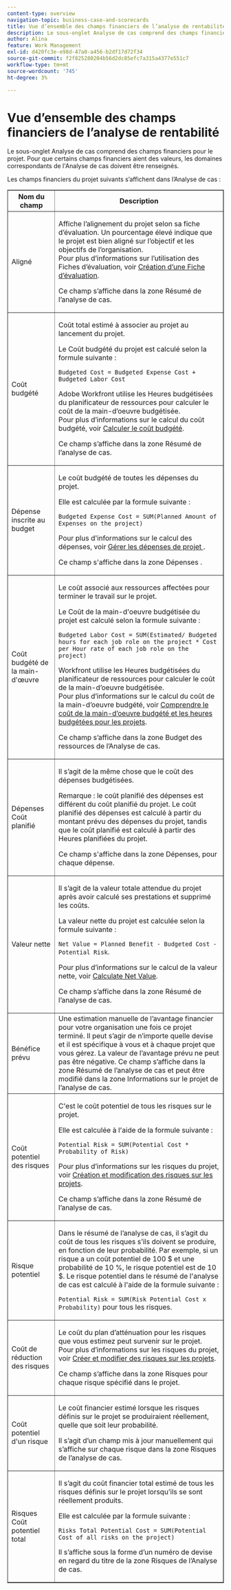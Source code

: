 ```yaml
---
content-type: overview
navigation-topic: business-case-and-scorecards
title: Vue d’ensemble des champs financiers de l’analyse de rentabilité
description: Le sous-onglet Analyse de cas comprend des champs financiers pour le projet. Pour que certains champs financiers aient des valeurs, les domaines correspondants de l'Analyse de cas doivent être renseignés.
author: Alina
feature: Work Management
exl-id: d420fc3e-e98d-47a0-a456-b2df17d72f34
source-git-commit: f2f825280204b56d2dc85efc7a315a4377e551c7
workflow-type: tm+mt
source-wordcount: '745'
ht-degree: 3%

---
```


# Vue d’ensemble des champs financiers de l’analyse de rentabilité

Le sous-onglet Analyse de cas comprend des champs financiers pour le projet. Pour que certains champs financiers aient des valeurs, les domaines correspondants de l&#39;Analyse de cas doivent être renseignés.  

Les champs financiers du projet suivants s’affichent dans l’Analyse de cas :

<table border="1" cellspacing="15" cellpadding="1"> 
 <col> 
 <col> 
 <thead> 
  <tr> 
   <th scope="col">Nom du champ</th> 
   <th scope="col">Description</th> 
  </tr> 
 </thead> 
 <tbody> 
  <tr> 
   <td>Aligné </td> 
   <td> <p>Affiche l’alignement du projet selon sa fiche d’évaluation. Un pourcentage élevé indique que le projet est bien aligné sur l’objectif et les objectifs de l’organisation. <br>Pour plus d’informations sur l’utilisation des Fiches d’évaluation, voir <a href="../../../administration-and-setup/set-up-workfront/configure-system-defaults/create-scorecard.md" class="MCXref xref">Création d’une Fiche d’évaluation</a>.</p> <p>Ce champ s’affiche dans la zone Résumé de l’analyse de cas. </p> </td> 
  </tr> 
  <tr> 
   <td>Coût budgété</td> 
   <td> <p>Coût total estimé à associer au projet au lancement du projet.</p> <p>Le Coût budgété du projet est calculé selon la formule suivante :<br></p> <p><code>Budgeted Cost =&nbsp;Budgeted Expense Cost + Budgeted Labor Cost </code> <br> </p> <p>Adobe Workfront utilise les Heures budgétisées du planificateur de ressources pour calculer le coût de la main-d’oeuvre budgétisée.<br>Pour plus d’informations sur le calcul du coût budgété, voir <a href="../../../manage-work/projects/project-finances/budgeted-cost.md" class="MCXref xref">Calculer le coût budgété</a>. </p> <p>Ce champ s’affiche dans la zone Résumé de l’analyse de cas.</p> </td> 
  </tr> 
  <tr> 
   <td>Dépense inscrite au budget</td> 
   <td> <p>Le coût budgété de toutes les dépenses du projet. </p> <p>Elle est calculée par la formule suivante :</p> <p><code>Budgeted Expense Cost = SUM(Planned Amount of Expenses on the project) </code></p> <p>Pour plus d'informations sur le calcul des dépenses, voir <a href="../../../manage-work/projects/project-finances/manage-project-expenses.md" class="MCXref xref">Gérer les dépenses de projet </a>.</p> <p>Ce champ s'affiche dans la zone Dépenses .</p> </td> 
  </tr> 
  <tr> 
   <td>Coût budgété de la main-d'œuvre</td> 
   <td> <p>Le coût associé aux ressources affectées pour terminer le travail sur le projet.</p> <p>Le Coût de la main-d'oeuvre budgétisée du projet est calculé selon la formule suivante :<br></p> <p><code>Budgeted Labor Cost = SUM(Estimated/ Budgeted hours for each job role on the project * Cost per Hour rate of each job role on the project) </code><br></p> <p>Workfront utilise les Heures budgétisées du planificateur de ressources pour calculer le coût de la main-d’oeuvre budgétisée.<br>Pour plus d’informations sur le calcul du coût de la main-d’oeuvre budgété, voir <a href="../../../manage-work/projects/project-finances/budgeted-labor-cost.md" class="MCXref xref">Comprendre le coût de la main-d’oeuvre budgété et les heures budgétées pour les projets</a>.</p> <p>Ce champ s’affiche dans la zone Budget des ressources de l’Analyse de cas. </p> </td> 
  </tr> 
  <tr> 
   <td>Dépenses Coût planifié</td> 
   <td> <p>Il s’agit de la même chose que le coût des dépenses budgétisées. </p> <p>Remarque : le coût planifié des dépenses est différent du coût planifié du projet. Le coût planifié des dépenses est calculé à partir du montant prévu des dépenses du projet, tandis que le coût planifié est calculé à partir des Heures planifiées du projet. </p> <p>Ce champ s'affiche dans la zone Dépenses, pour chaque dépense.</p> </td> 
  </tr> 
  <tr> 
   <td>Valeur nette</td> 
   <td> <p>Il s’agit de la valeur totale attendue du projet après avoir calculé ses prestations et supprimé les coûts.</p> <p>La valeur nette du projet est calculée selon la formule suivante :<br></p> <p><code>Net Value = Planned Benefit - Budgeted Cost - Potential Risk</code>. <br></p> <p>Pour plus d’informations sur le calcul de la valeur nette, voir <a href="../../../manage-work/projects/project-finances/calculate-net-value.md" class="MCXref xref">Calculate Net Value</a>.<br></p> <p>Ce champ s’affiche dans la zone Résumé de l’analyse de cas.</p> </td> 
  </tr> 
  <tr> 
   <td>Bénéfice prévu</td> 
   <td>Une estimation manuelle de l’avantage financier pour votre organisation une fois ce projet terminé. Il peut s’agir de n’importe quelle devise et il est spécifique à vous et à chaque projet que vous gérez. La valeur de l’avantage prévu ne peut pas être négative. Ce champ s’affiche dans la zone Résumé de l’analyse de cas et peut être modifié dans la zone Informations sur le projet de l’analyse de cas. </td> 
  </tr> 
  <tr> 
   <td>Coût potentiel des risques</td> 
   <td> <p>C'est le coût potentiel de tous les risques sur le projet. </p> <p>Elle est calculée à l'aide de la formule suivante :</p> <p><code>Potential Risk = SUM(Potential Cost * Probability of Risk) </code></p> <p>Pour plus d’informations sur les risques du projet, voir <a href="../../../manage-work/projects/define-a-business-case/create-edit-risks-on-projects.md" class="MCXref xref">Création et modification des risques sur les projets</a>.</p> <p>Ce champ s’affiche dans la zone Résumé de l’analyse de cas.</p> </td> 
  </tr> 
  <tr> 
   <td>Risque potentiel</td> 
   <td> <p>Dans le résumé de l’analyse de cas, il s’agit du coût de tous les risques s’ils doivent se produire, en fonction de leur probabilité. Par exemple, si un risque a un coût potentiel de 100 $ et une probabilité de 10 %, le risque potentiel est de 10 $. Le risque potentiel dans le résumé de l'analyse de cas est calculé à l'aide de la formule suivante :</p> <p><code>Potential&nbsp;Risk = SUM(Risk Potential Cost x Probability)</code> pour tous les risques. </p> </td> 
  </tr> 
  <tr> 
   <td>Coût de réduction des risques</td> 
   <td> <p>Le coût du plan d’atténuation pour les risques que vous estimez peut survenir sur le projet.<br>Pour plus d’informations sur les risques du projet, voir <a href="../../../manage-work/projects/define-a-business-case/create-edit-risks-on-projects.md" class="MCXref xref">Créer et modifier des risques sur les projets</a>.</p> <p>Ce champ s’affiche dans la zone Risques pour chaque risque spécifié dans le projet.</p> </td> 
  </tr> 
  <tr> 
   <td>Coût potentiel d'un risque</td> 
   <td> <p>Le coût financier estimé lorsque les risques définis sur le projet se produiraient réellement, quelle que soit leur probabilité. </p> <p>Il s’agit d’un champ mis à jour manuellement qui s’affiche sur chaque risque dans la zone Risques de l’analyse de cas. </p> </td> 
  </tr> 
  <tr> 
   <td>Risques Coût potentiel total</td> 
   <td> <p>Il s’agit du coût financier total estimé de tous les risques définis sur le projet lorsqu’ils se sont réellement produits. </p> <p>Elle est calculée par la formule suivante :</p> <p><code>Risks Total Potential Cost = SUM(Potential Cost of all risks on the project) </code></p> <p>Il s’affiche sous la forme d’un numéro de devise en regard du titre de la zone Risques de l’Analyse de cas.</p> </td> 
  </tr> 
 </tbody> 
</table>
